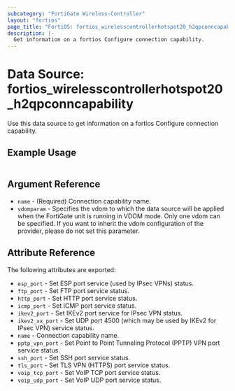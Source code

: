 ```yaml
---
subcategory: "FortiGate Wireless-Controller"
layout: "fortios"
page_title: "FortiOS: fortios_wirelesscontrollerhotspot20_h2qpconncapability"
description: |-
  Get information on a fortios Configure connection capability.
---
```


# Data Source: fortios_wirelesscontrollerhotspot20_h2qpconncapability
Use this data source to get information on a fortios Configure connection capability.


## Example Usage

```hcl

```

## Argument Reference

* `name` - (Required) Connection capability name.
* `vdomparam` - Specifies the vdom to which the data source will be applied when the FortiGate unit is running in VDOM mode. Only one vdom can be specified. If you want to inherit the vdom configuration of the provider, please do not set this parameter.

## Attribute Reference

The following attributes are exported:

* `esp_port` - Set ESP port service (used by IPsec VPNs) status.
* `ftp_port` - Set FTP port service status.
* `http_port` - Set HTTP port service status.
* `icmp_port` - Set ICMP port service status.
* `ikev2_port` - Set IKEv2 port service for IPsec VPN status.
* `ikev2_xx_port` - Set UDP port 4500 (which may be used by IKEv2 for IPsec VPN) service status.
* `name` - Connection capability name.
* `pptp_vpn_port` - Set Point to Point Tunneling Protocol (PPTP) VPN port service status.
* `ssh_port` - Set SSH port service status.
* `tls_port` - Set TLS VPN (HTTPS) port service status.
* `voip_tcp_port` - Set VoIP TCP port service status.
* `voip_udp_port` - Set VoIP UDP port service status.
